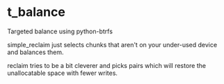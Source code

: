 # t_balance
Targeted balance using python-btrfs

simple_reclaim just selects chunks that aren't on your under-used device and balances them.

reclaim tries to be a bit cleverer and picks pairs which will restore the unallocatable space with fewer writes.
